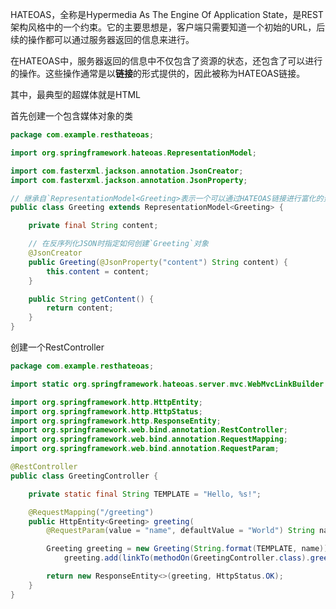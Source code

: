 HATEOAS，全称是Hypermedia As The Engine Of Application State，是REST架构风格中的一个约束。它的主要思想是，客户端只需要知道一个初始的URL，后续的操作都可以通过服务器返回的信息来进行。

在HATEOAS中，服务器返回的信息中不仅包含了资源的状态，还包含了可以进行的操作。这些操作通常是以**链接**的形式提供的，因此被称为HATEOAS链接。

其中，最典型的超媒体就是HTML

首先创建一个包含媒体对象的类
```java
package com.example.resthateoas;

import org.springframework.hateoas.RepresentationModel;

import com.fasterxml.jackson.annotation.JsonCreator;
import com.fasterxml.jackson.annotation.JsonProperty;

// 继承自`RepresentationModel<Greeting>表示一个可以通过HATEOAS链接进行富化的资源模型
public class Greeting extends RepresentationModel<Greeting> {

	private final String content;

	// 在反序列化JSON时指定如何创建`Greeting`对象
	@JsonCreator
	public Greeting(@JsonProperty("content") String content) {
		this.content = content;
	}

	public String getContent() {
		return content;
	}
}
```

创建一个RestController
```java
package com.example.resthateoas;

import static org.springframework.hateoas.server.mvc.WebMvcLinkBuilder.*;

import org.springframework.http.HttpEntity;
import org.springframework.http.HttpStatus;
import org.springframework.http.ResponseEntity;
import org.springframework.web.bind.annotation.RestController;
import org.springframework.web.bind.annotation.RequestMapping;
import org.springframework.web.bind.annotation.RequestParam;

@RestController
public class GreetingController {

	private static final String TEMPLATE = "Hello, %s!";

	@RequestMapping("/greeting")
	public HttpEntity<Greeting> greeting(
		@RequestParam(value = "name", defaultValue = "World") String name) {

		Greeting greeting = new Greeting(String.format(TEMPLATE, name));
			greeting.add(linkTo(methodOn(GreetingController.class).greeting(name)).withSelfRel());

		return new ResponseEntity<>(greeting, HttpStatus.OK);
	}
}
```